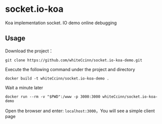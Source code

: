 # socket.io-koa

Koa implementation socket. IO demo online debugging

## Usage

Download the project：

```
git clone https://github.com/whiteCcinn/socket.io-koa-demo.git
```

Execute the following command under the project and directory

```
docker build -t whiteCcinn/socket.io-koa-demo .
```

Wait a minute later

```
docker run --rm -v "$PWD":/www -p 3000:3000 whiteCcinn/socket.io-koa-demo
```

Open the browser and enter: `localhost:3000`，You will see a simple client page
